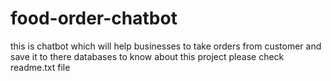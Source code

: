 # food-order-chatbot
this is chatbot which will help businesses to take orders from customer and save it to there databases
to know about this project please check readme.txt file
